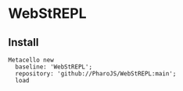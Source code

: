 # WebStREPL

## Install
```st
Metacello new
  baseline: 'WebStREPL';
  repository: 'github://PharoJS/WebStREPL:main';
  load
  ```
